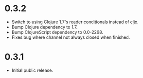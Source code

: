 # 0.3.2

- Switch to using Clojure 1.7's reader conditionals instead of cljx.
- Bump Clojure dependency to 1.7.
- Bump ClojureScript dependency to 0.0-2268.
- Fixes bug where channel not always closed when finished.

# 0.3.1

- Initial public release.
